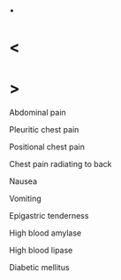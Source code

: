 # .

# <

# >

Abdominal pain

Pleuritic chest pain

Positional chest pain

Chest pain radiating to back

Nausea

Vomiting

Epigastric tenderness

High blood amylase

High blood lipase

Diabetic mellitus
